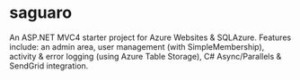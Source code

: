 saguaro
=======

An ASP.NET MVC4 starter project for Azure Websites & SQLAzure. Features include: an admin area, user management (with SimpleMembership), activity &amp; error logging (using Azure Table Storage), C# Async/Parallels &amp; SendGrid integration.
